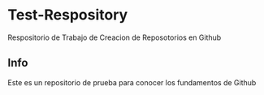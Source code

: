 # Test-Respository
Respositorio de Trabajo de Creacion de Reposotorios en Github

## Info
Este es un repositorio de prueba para conocer los fundamentos de Github
